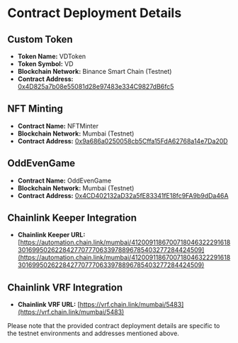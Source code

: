 # Contract Deployment Details

## Custom Token

- **Token Name:** VDToken
- **Token Symbol:** VD
- **Blockchain Network:** Binance Smart Chain (Testnet)
- **Contract Address:** [0x4D825a7b08e55081d28e97483e334C9827dB6fc5](https://testnet.bscscan.com/address/0x4D825a7b08e55081d28e97483e334C9827dB6fc5)

## NFT Minting

- **Contract Name:** NFTMinter
- **Blockchain Network:** Mumbai (Testnet)
- **Contract Address:** [0x9a686a0250058cb5Cffa15FdA62768a14e7Da20D](https://mumbai.polygonscan.com/address/0x9a686a0250058cb5Cffa15FdA62768a14e7Da20D)

## OddEvenGame

- **Contract Name:** OddEvenGame
- **Blockchain Network:** Mumbai (Testnet)
- **Contract Address:** [0x4CD402132aD32a5fE83341fE18fc9FA9b9dDa46A](https://mumbai.polygonscan.com/address/0x4CD402132aD32a5fE83341fE18fc9FA9b9dDa46A)

## Chainlink Keeper Integration

- **Chainlink Keeper URL:** [https://automation.chain.link/mumbai/41200911867007180463222916183016995026228427707770633978896785403277284424509](https://automation.chain.link/mumbai/41200911867007180463222916183016995026228427707770633978896785403277284424509)

## Chainlink VRF Integration

- **Chainlink VRF URL:** [https://vrf.chain.link/mumbai/5483](https://vrf.chain.link/mumbai/5483)

Please note that the provided contract deployment details are specific to the testnet environments and addresses mentioned above.
